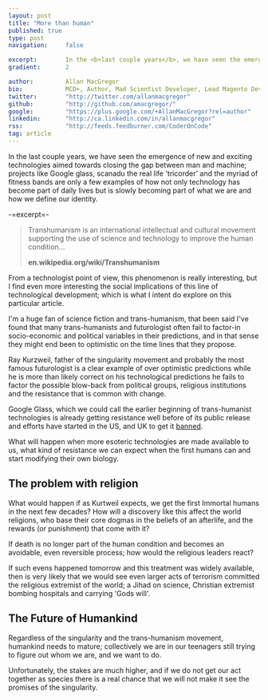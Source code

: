 ```yaml
---
layout: post
title: "More than human"
published: true
type: post
navigation: 	false

excerpt: 		In the <b>last couple years</b>, we have seen the emergence of new and exciting technologies aimed towards closing the gap between man and machine
gradient: 		2

author: 		Allan MacGregor
bio: 			MCD+, Author, Mad Scientist Developer, Lead Magento Developer @demacmedia.
twitter: 		"http://twitter.com/allanmacgregor"
github: 		"http://github.com/amacgregor/"
google: 		"https://plus.google.com/+AllanMacGregor?rel=author"
linkedin: 		"http://ca.linkedin.com/in/allanmacgregor"
rss: 			"http://feeds.feedburner.com/CoderOnCode"
tag: article
---
```


In the last couple years, we have seen the emergence of new and exciting technologies aimed towards closing the gap between man and machine; projects like Google glass, scanadu the real life 'tricorder' and the myriad of fitness bands are only a few examples of how not only technology has become part of daily lives but is slowly becoming part of what we are and how we define our identity.

-=excerpt=-

>Transhumanism is an international intellectual and cultural movement supporting the use 
>of science and technology to improve the human condition... 
>
>**en.wikipedia.org/wiki/Transhumanism**

From a technologist point of view, this phenomenon is really interesting, but I find even more interesting the social implications of this line of technological development; which is what I intent do explore on this particular article.

I'm a huge fan of science fiction and trans-humanism, that been said I've found that many trans-humanists and futurologist often fail to factor-in socio-economic and political variables in their predictions, and in that sense they might end been to optimistic on the time lines that they propose.

Ray Kurzweil, father of the singularity movement and probably the most famous futurologist is a clear example of over optimistic predictions while he is more than likely correct on his technological predictions he fails to factor the possible blow-back from political groups, religious institutions and the resistance that is common with change.

Google Glass, which we could call the earlier beginning of  trans-humanist technologies is already getting resistance well before of its public release and efforts have started in the US, and UK to get it [banned](http://www.huffingtonpost.com/2013/04/10/google-glass-banned_n_3039935.html).

What will happen when more esoteric technologies are made available to us, what kind of resistance we can expect when the first humans can and start modifying their own biology.

## The problem with religion

What would happen if as Kurtweil expects, we get the first Immortal humans in the next few decades? How will a discovery like this affect the world religions, who base their core dogmas in the beliefs of an afterlife, and the rewards (or punishment) that come with it?

If death is no longer part of the human condition and becomes an avoidable, even reversible process; how would the religious leaders react?

If such evens happened tomorrow and this treatment was widely available, then is very likely that we would see even larger acts of terrorism committed the religious extremist of the world; a Jihad on science, Christian extremist bombing hospitals and carrying 'Gods will'.

## The Future of Humankind

Regardless of the singularity and the trans-humanism movement, humankind needs to mature; collectively we are in our teenagers still trying to figure out whom we are, and we want to do.

Unfortunately, the stakes are much higher, and if we do not get our act together as species there is a real chance that we will not make it see the promises of the singularity.